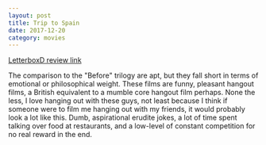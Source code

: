 ```yaml
---
layout: post
title: Trip to Spain
date: 2017-12-20
category: movies
---
```

 
[LetterboxD review link](https://letterboxd.com/samarthbhaskar/film/the-trip-to-spain/)

The comparison to the "Before" trilogy are apt, but they fall short in terms of emotional or philosophical weight. These films are funny, pleasant hangout films, a British equivalent to a mumble core hangout film perhaps. None the less, I love hanging out with these guys, not least because I think if someone were to film me hanging out with my friends, it would probably look a lot like this. Dumb, aspirational erudite jokes, a lot of time spent talking over food at restaurants, and a low-level of constant competition for no real reward in the end.